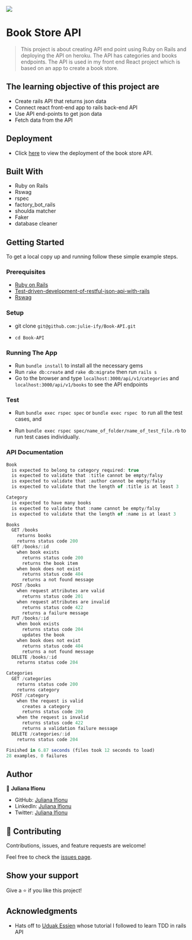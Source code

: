 ![](https://img.shields.io/badge/Microverse-blueviolet)

# Book Store API

> This project is about creating API end point using Ruby on Rails and deploying the API on heroku. The API has categories and books endpoints. The API is used in my front end React project which is based on an app to create a book store.

## The learning objective of this project are

- Create rails API that returns json data
- Connect react front-end app to rails back-end API
- Use API end-points to get json data
- Fetch data from the API

## Deployment

- Click [here](https://lunar-hotel-backend.herokuapp.com/) to view the deployment of the book store API.

## Built With

- Ruby on Rails
- Rswag
- rspec
- factory_bot_rails
- shoulda matcher
- Faker
- database cleaner

## Getting Started

To get a local copy up and running follow these simple example steps.

### Prerequisites

- [Ruby on Rails](https://guides.rubyonrails.org/getting_started.html)
- [Test-driven-development-of-restful-json-api-with-rails](https://www.microverse.org/blog/test-driven-development-of-restful-json-api-with-rails)
- [Rswag](https://github.com/rswag/rswag)

### Setup

- git clone `git@github.com:julie-ify/Book-API.git`

- `cd Book-API`

### Running The App

- Run `bundle install` to install all the necessary gems
- Run `rake db:create` and `rake db:migrate` then run `rails s`
- Go to the browser and type `localhost:3000/api/v1/categories` and `localhost:3000/api/v1/books` to see the API endpoints

### Test

- Run `bundle exec rspec spec` or `bundle exec rspec ` to run all the test cases, and

- Run `bundle exec rspec spec/name_of_folder/name_of_test_file.rb` to run test cases individually.

### API Documentation

```js
Book
  is expected to belong to category required: true
  is expected to validate that :title cannot be empty/falsy
  is expected to validate that :author cannot be empty/falsy
  is expected to validate that the length of :title is at least 3

Category
  is expected to have many books
  is expected to validate that :name cannot be empty/falsy
  is expected to validate that the length of :name is at least 3

Books
  GET /books
    returns books
    returns status code 200
  GET /books/:id
    when book exists
      returns status code 200
      returns the book item
    when book does not exist
      returns status code 404
      returns a not found message
  POST /books
    when request attributes are valid
      returns status code 201
    when request attributes are invalid
      returns status code 422
      returns a failure message
  PUT /books/:id
    when book exists
      returns status code 204
      updates the book
    when book does not exist
      returns status code 404
      returns a not found message
  DELETE /books/:id
    returns status code 204

Categories
  GET /categories
    returns status code 200
    returns category
  POST /category
    when the request is valid
      creates a category
      returns status code 200
    when the request is invalid
      returns status code 422
      returns a validation failure message
  DELETE /categories/:id
    returns status code 204

Finished in 6.87 seconds (files took 12 seconds to load)
28 examples, 0 failures
```

## Author

👤 **Juliana Ifionu**

- GitHub: [Juliana Ifionu](https://github.com/julie-ify)
- LinkedIn: [Juliana Ifionu](https://www.linkedin.com/in/e-ifionu/)
- Twitter: [Juliana Ifionu](https://twitter.com/juliana_ifionu)

## 🤝 Contributing

Contributions, issues, and feature requests are welcome!

Feel free to check the [issues page](hhttps://github.com/julie-ify/Book-API/issues).

## Show your support

Give a ⭐️ if you like this project!

## Acknowledgments

- Hats off to [Uduak Essien](https://www.microverse.org/blog-authors/uduak-essien) whose tutorial I followed to learn TDD in rails API
